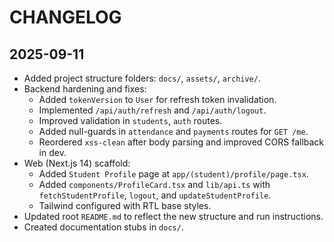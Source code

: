 # CHANGELOG

## 2025-09-11

- Added project structure folders: `docs/`, `assets/`, `archive/`.
- Backend hardening and fixes:
  - Added `tokenVersion` to `User` for refresh token invalidation.
  - Implemented `/api/auth/refresh` and `/api/auth/logout`.
  - Improved validation in `students`, `auth` routes.
  - Added null-guards in `attendance` and `payments` routes for `GET /me`.
  - Reordered `xss-clean` after body parsing and improved CORS fallback in dev.
- Web (Next.js 14) scaffold:
  - Added `Student Profile` page at `app/(student)/profile/page.tsx`.
  - Added `components/ProfileCard.tsx` and `lib/api.ts` with `fetchStudentProfile`, `logout`, and `updateStudentProfile`.
  - Tailwind configured with RTL base styles.
- Updated root `README.md` to reflect the new structure and run instructions.
- Created documentation stubs in `docs/`.
